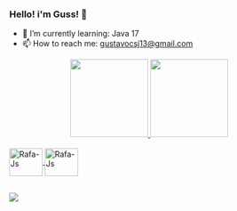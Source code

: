 ### Hello! i'm Guss! 👋

- 📘 I’m currently learning: Java 17
- 📫 How to reach me: gustavocsj13@gmail.com

<div align="center">
  <a href="https://github.com/Guss13">
  <img height="140em" src="https://github-readme-stats.vercel.app/api?username=Guss13&show_icons=true&theme=tokyonight&include_all_commits=true&count_private=true"/>
  <img height="140em" src="https://github-readme-stats.vercel.app/api/top-langs/?username=Guss13&layout=compact&langs_count=7&theme=tokyonight"/>
</div>
<div style="display: inline_block"><br>
  <img align="center" alt="Rafa-Js" height="50" width="60" <img src="https://cdn.jsdelivr.net/gh/devicons/devicon/icons/java/java-original-wordmark.svg" />
  <img align="center" alt="Rafa-Js" height="50" width="60" <img src="https://cdn.jsdelivr.net/gh/devicons/devicon/icons/python/python-original.svg" />
</div>   

##

<div>
  <a href = "mailto: gustavocsj13@gmail.com"><img src="https://img.shields.io/badge/-Gmail-%23333?style=for-the-badge&logo=gmail&logoColor=white" target="_blank"></a>
</div> 

